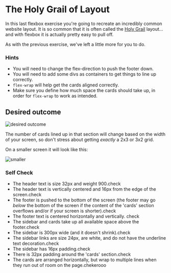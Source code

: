 # The Holy Grail of Layout

In this last flexbox exercise you're going to recreate an incredibly common website layout. It is so common that it is often called the [Holy Grail](https://www.google.com/search?q=holy+grail+layout&tbm=isch&sclient=img) layout... and with flexbox it is actually pretty easy to pull off.

As with the previous exercise, we've left a little more for you to do.

### Hints
- You will need to change the flex-direction to push the footer down.
- You will need to add some divs as containers to get things to line up correctly.
- `flex-wrap` will help get the cards aligned correctly.
-  Make sure you define how much space the cards should take up, in order for `flex-wrap` to work as intended.

## Desired outcome

![desired outcome](./desired-outcome.png)

The number of cards lined up in that section will change based on the width of your screen, so don't stress about getting _exactly_ a 2x3 or 3x2 grid.

On a smaller screen it will look like this:

![smaller](./desired-outcome-smaller.png)

### Self Check
- The header text is size 32px and weight 900.check
- The header text is vertically centered and 16px from the edge of the screen.check
- The footer is pushed to the bottom of the screen (the footer may go _below_ the bottom of the screen if the content of the 'cards' section overflows and/or if your screen is shorter).check
- The footer text is centered horizontally and vertically. check
- The sidebar and cards take up all available space above the footer.check
- The sidebar is 300px wide (and it doesn't shrink).check
- The sidebar links are size 24px, are white, and do not have the underline text decoration.check
- The sidebar has 16px padding.check
- There is 32px padding around the 'cards' section.check
- The cards are arranged horizontally, but wrap to multiple lines when they run out of room on the page.chekerooo
